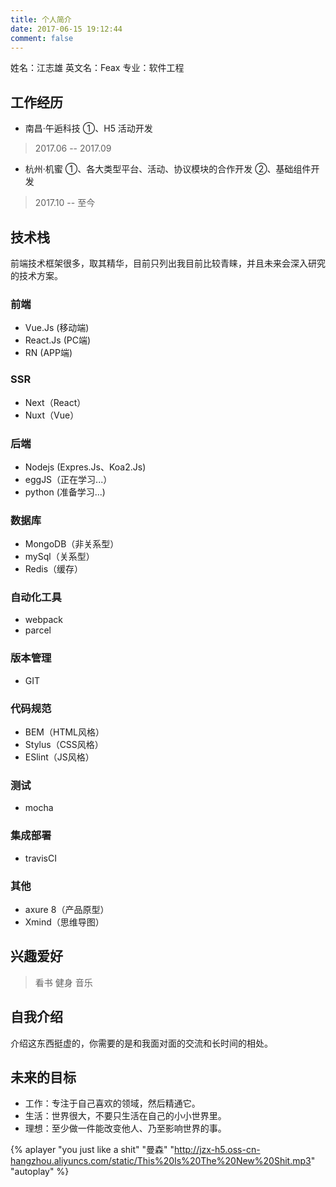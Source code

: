 ```yaml
---
title: 个人简介
date: 2017-06-15 19:12:44
comment: false
---
```


姓名：江志雄
英文名：Feax
专业：软件工程

## 工作经历

* 南昌·午逅科技
    ①、H5 活动开发
> 2017.06 -- 2017.09

* 杭州·机蜜
    ①、各大类型平台、活动、协议模块的合作开发
    ②、基础组件开发
> 2017.10 -- 至今

## 技术栈

前端技术框架很多，取其精华，目前只列出我目前比较青睐，并且未来会深入研究的技术方案。

### 前端

* Vue.Js (移动端)
* React.Js (PC端)
* RN (APP端)

### SSR

* Next（React）
* Nuxt（Vue）

### 后端

* Nodejs (Expres.Js、Koa2.Js)
* eggJS（正在学习...）
* python (准备学习...)

### 数据库

* MongoDB（非关系型）
* mySql（关系型）
* Redis（缓存）

### 自动化工具

* webpack
* parcel

### 版本管理

* GIT

### 代码规范

* BEM（HTML风格）
* Stylus（CSS风格）
* ESlint（JS风格）

### 测试

* mocha

### 集成部署

* travisCI

### 其他

* axure 8（产品原型）
* Xmind（思维导图）

## 兴趣爱好

> 看书
> 健身
> 音乐

## 自我介绍

介绍这东西挺虚的，你需要的是和我面对面的交流和长时间的相处。

## 未来的目标

* 工作：专注于自己喜欢的领域，然后精通它。
* 生活：世界很大，不要只生活在自己的小小世界里。
* 理想：至少做一件能改变他人、乃至影响世界的事。

{% aplayer "you just like a shit" "曼森" "http://jzx-h5.oss-cn-hangzhou.aliyuncs.com/static/This%20Is%20The%20New%20Shit.mp3" "autoplay" %}
